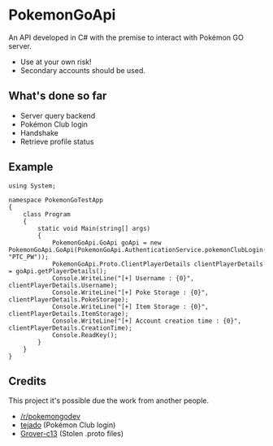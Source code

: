 ﻿# PokemonGoApi
An API developed in C# with the premise to interact with Pokémon GO server.
 * Use at your own risk!
 * Secondary accounts should be used.

## What's done so far
 * Server query backend
 * Pokémon Club login
 * Handshake
 * Retrieve profile status

## Example

    using System;
    
    namespace PokemonGoTestApp
    {
        class Program
        {
            static void Main(string[] args)
            {
                PokemonGoApi.GoApi goApi = new PokemonGoApi.GoApi(PokemonGoApi.AuthenticationService.pokemonClubLogin("PTC_ID", "PTC_PW"));
                PokemonGoApi.Proto.ClientPlayerDetails clientPlayerDetails = goApi.getPlayerDetails();
                Console.WriteLine("[+] Username : {0}", clientPlayerDetails.Username);
                Console.WriteLine("[+] Poke Storage : {0}", clientPlayerDetails.PokeStorage);
                Console.WriteLine("[+] Item Storage : {0}", clientPlayerDetails.ItemStorage);
                Console.WriteLine("[+] Account creation time : {0}", clientPlayerDetails.CreationTime);
                Console.ReadKey();
            }
        }
    }

## Credits
This project it's possible due the work from another people.
 * [/r/pokemongodev](https://www.reddit.com/r/pokemongodev)
 * [tejado](https://github.com/tejado/pokemongo-api-demo) (Pokémon Club login)
 * [Grover-c13](https://github.com/Grover-c13/PokeGOAPI-Java/) (Stolen .proto files)
